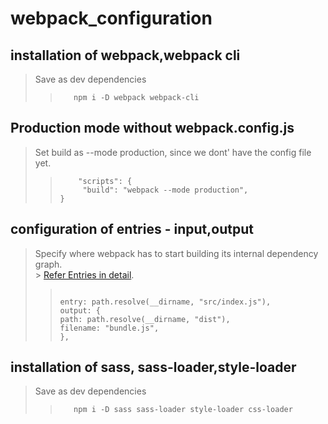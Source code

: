 # webpack_configuration

## installation of webpack,webpack cli

> Save as dev dependencies
>
> > ```
> >    npm i -D webpack webpack-cli
> > ```

## Production mode without webpack.config.js

> Set build as --mode production, since we dont' have the config file yet.
>
> > ```
> >     "scripts": {
> >      "build": "webpack --mode production",
> > }
> > ```

## configuration of entries - input,output

> Specify where webpack has to start building its internal dependency graph.<br> > [Refer Entries in detail](https://webpack.js.org/concepts#entry).
>
> > ```
> >
> > entry: path.resolve(__dirname, "src/index.js"),
> > output: {
> > path: path.resolve(__dirname, "dist"),
> > filename: "bundle.js",
> > },
> >
> > ```

## installation of sass, sass-loader,style-loader

> Save as dev dependencies
>
> > ```
> >    npm i -D sass sass-loader style-loader css-loader
> > ```
